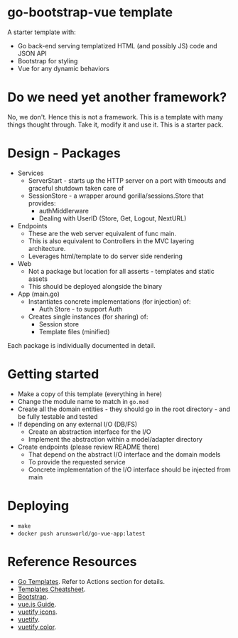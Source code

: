 go-bootstrap-vue template
=========================

A starter template with:
* Go back-end serving templatized HTML (and possibly JS) code and JSON API
* Bootstrap for styling
* Vue for any dynamic behaviors


Do we need yet another framework?
=================================

No, we don't. Hence this is not a framework. This is a template with many things thought through. Take it, modify it and use it. This is a starter pack.


Design - Packages
=================
* Services
    * ServerStart - starts up the HTTP server on a port with timeouts and graceful shutdown taken care of
    * SessionStore - a wrapper around gorilla/sessions.Store that provides:
        * authMiddlerware
        * Dealing with UserID (Store, Get, Logout, NextURL)
* Endpoints
    * These are the web server equivalent of func main.
    * This is also equivalent to Controllers in the MVC layering architecture.
    * Leverages html/template to do server side rendering
* Web
    * Not a package but location for all asserts - templates and static assets
    * This should be deployed alongside the binary
* App (main.go)
    * Instantiates concrete implementations (for injection) of:
        * Auth Store - to support Auth
    * Creates single instances (for sharing) of:
        * Session store
        * Template files (minified)

Each package is individually documented in detail.

Getting started
===============
* Make a copy of this template (everything in here)
* Change the module name to match in `go.mod`
* Create all the domain entities - they should go in the root directory - and be fully testable and tested
* If depending on any external I/O (DB/FS)
    * Create an abstraction interface for the I/O
    * Implement the abstraction within a model/adapter directory
* Create endpoints (please review README there)
    * That depend on the abstract I/O interface and the domain models
    * To provide the requested service
    * Concrete implementation of the I/O interface should be injected from main

Deploying
=========
* `make`
* `docker push arunsworld/go-vue-app:latest`

Reference Resources
===================
* [Go Templates](https://golang.org/pkg/text/template/). Refer to Actions section for details.
* [Templates Cheatsheet](https://curtisvermeeren.github.io/2017/09/14/Golang-Templates-Cheatsheet).
* [Bootstrap](https://getbootstrap.com/docs/4.4/getting-started/introduction/).
* [vue.js Guide](https://vuejs.org/v2/guide/).
* [vuetify icons](https://materialdesignicons.com/cdn/2.0.46/).
* [vuetify](https://vuetifyjs.com/en/).
* [vuetify color](https://vuetifyjs.com/en/styles/colors/).